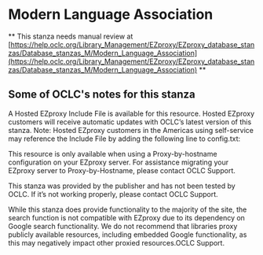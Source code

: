 # Modern Language Association
** This stanza needs manual review at [https://help.oclc.org/Library_Management/EZproxy/EZproxy_database_stanzas/Database_stanzas_M/Modern_Language_Association](https://help.oclc.org/Library_Management/EZproxy/EZproxy_database_stanzas/Database_stanzas_M/Modern_Language_Association) **

## Some of OCLC's notes for this stanza

A Hosted EZproxy Include File is available for this resource. Hosted EZproxy customers will receive automatic updates with OCLC&rsquo;s latest version of this stanza. Note: Hosted EZproxy customers in the Americas using self-service may reference the Include File by adding the following line to config.txt:

This resource is only available when using a Proxy-by-hostname configuration on your EZproxy server. For assistance migrating your EZproxy server to Proxy-by-Hostname, please contact OCLC Support.

This stanza was provided by the publisher and has not been tested by OCLC. If it&rsquo;s not working properly, please contact OCLC Support.

While this stanza does provide functionality to the majority of the site, the search function is not compatible with EZproxy due to its dependency on Google search functionality.  We do not recommend that libraries proxy publicly available resources, including embedded Google functionality, as this may negatively impact other proxied resources.OCLC Support.

&nbsp;
